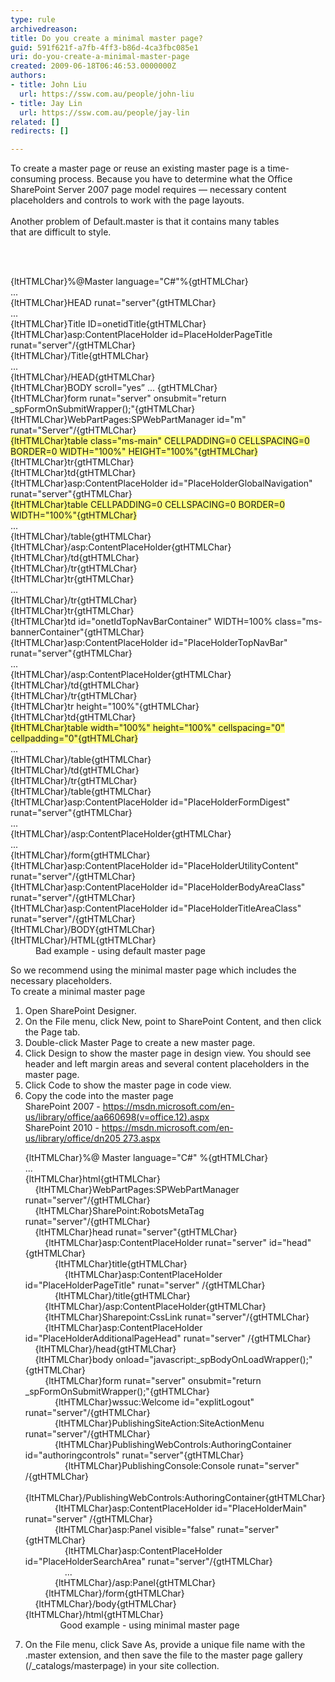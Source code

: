 ```yaml
---
type: rule
archivedreason: 
title: Do you create a minimal master page?
guid: 591f621f-a7fb-4ff3-b86d-4ca3fbc085e1
uri: do-you-create-a-minimal-master-page
created: 2009-06-18T06:46:53.0000000Z
authors:
- title: John Liu
  url: https://ssw.com.au/people/john-liu
- title: Jay Lin
  url: https://ssw.com.au/people/jay-lin
related: []
redirects: []

---
```



To create a master page or reuse an existing master page&#160;is a time-consuming process.&#160;Because you have to determine what the Office SharePoint Server 2007 page model requires — necessary content placeholders and controls to work with the page layouts.<br>
<br>
Another problem of&#160;Default.master is that it contains many tables that&#160;are&#160;difficult to style.

<br><excerpt class='endintro'></excerpt><br>

  <dl class="badCode"> <dt>{ltHTMLChar}%@Master language=&quot;C#&quot;%{gtHTMLChar}<br>...<br>{ltHTMLChar}HEAD runat=&quot;server&quot;{gtHTMLChar}<br>...<br>{ltHTMLChar}Title ID=onetidTitle{gtHTMLChar}<br>{ltHTMLChar}asp&#58;ContentPlaceHolder id=PlaceHolderPageTitle runat=&quot;server&quot;/{gtHTMLChar}<br>{ltHTMLChar}/Title{gtHTMLChar}<br>...<br>{ltHTMLChar}/HEAD{gtHTMLChar}<br>{ltHTMLChar}BODY scroll=&quot;yes” ... {gtHTMLChar}<br>{ltHTMLChar}form runat=&quot;server&quot; onsubmit=&quot;return _spFormOnSubmitWrapper();&quot;{gtHTMLChar}<br>{ltHTMLChar}WebPartPages&#58;SPWebPartManager id=&quot;m&quot; runat=&quot;Server&quot;/{gtHTMLChar}<br>
    <font style="background-color&#58;#ffff80;">{ltHTMLChar}table class=&quot;ms-main&quot; CELLPADDING=0 CELLSPACING=0 BORDER=0 WIDTH=&quot;100%&quot; HEIGHT=&quot;100%&quot;{gtHTMLChar}</font><br>{ltHTMLChar}tr{gtHTMLChar}<br>{ltHTMLChar}td{gtHTMLChar}<br>{ltHTMLChar}asp&#58;ContentPlaceHolder id=&quot;PlaceHolderGlobalNavigation&quot; runat=&quot;server&quot;{gtHTMLChar}<br>
    <font style="background-color&#58;#ffff80;">{ltHTMLChar}table CELLPADDING=0 CELLSPACING=0 BORDER=0 WIDTH=&quot;100%&quot;{gtHTMLChar}</font><br>...<br>{ltHTMLChar}/table{gtHTMLChar}<br>{ltHTMLChar}/asp&#58;ContentPlaceHolder{gtHTMLChar}<br>{ltHTMLChar}/td{gtHTMLChar}<br>{ltHTMLChar}/tr{gtHTMLChar}<br>{ltHTMLChar}tr{gtHTMLChar}<br>...<br>{ltHTMLChar}/tr{gtHTMLChar}<br>{ltHTMLChar}tr{gtHTMLChar}<br>{ltHTMLChar}td id=&quot;onetIdTopNavBarContainer&quot; WIDTH=100% class=&quot;ms-bannerContainer&quot;{gtHTMLChar}<br>{ltHTMLChar}asp&#58;ContentPlaceHolder id=&quot;PlaceHolderTopNavBar&quot; runat=&quot;server&quot;{gtHTMLChar}<br>...<br>{ltHTMLChar}/asp&#58;ContentPlaceHolder{gtHTMLChar}<br>{ltHTMLChar}/td{gtHTMLChar}<br>{ltHTMLChar}/tr{gtHTMLChar}<br>{ltHTMLChar}tr height=&quot;100%&quot;{gtHTMLChar}<br>{ltHTMLChar}td{gtHTMLChar}<br>
    <font style="background-color&#58;#ffff80;">{ltHTMLChar}table width=&quot;100%&quot; height=&quot;100%&quot; cellspacing=&quot;0&quot; cellpadding=&quot;0&quot;{gtHTMLChar}</font><br>...<br>{ltHTMLChar}/table{gtHTMLChar}<br>{ltHTMLChar}/td{gtHTMLChar}<br>{ltHTMLChar}/tr{gtHTMLChar}<br>{ltHTMLChar}/table{gtHTMLChar}<br>{ltHTMLChar}asp&#58;ContentPlaceHolder id=&quot;PlaceHolderFormDigest&quot; runat=&quot;server&quot;{gtHTMLChar}<br>...<br>{ltHTMLChar}/asp&#58;ContentPlaceHolder{gtHTMLChar}<br>...<br>{ltHTMLChar}/form{gtHTMLChar}<br>{ltHTMLChar}asp&#58;ContentPlaceHolder id=&quot;PlaceHolderUtilityContent&quot; runat=&quot;server&quot;/{gtHTMLChar}<br>{ltHTMLChar}asp&#58;ContentPlaceHolder id=&quot;PlaceHolderBodyAreaClass&quot; runat=&quot;server&quot;/{gtHTMLChar}<br>{ltHTMLChar}asp&#58;ContentPlaceHolder id=&quot;PlaceHolderTitleAreaClass&quot; runat=&quot;server&quot;/{gtHTMLChar}<br>{ltHTMLChar}/BODY{gtHTMLChar}<br>{ltHTMLChar}/HTML{gtHTMLChar}</dt> <dd>Bad example - using default master page </dd> </dl>
<p>So we recommend using the minimal master page which includes the necessary placeholders.<br>To create a minimal master page</p>
<ol>
    <li>Open SharePoint Designer.</li>
    <li>On the File menu, click New, point to SharePoint Content, and then click the Page tab.</li>
    <li>Double-click Master Page to create a new master page.</li>
    <li>Click Design to show the master page in design view. You should see header and left margin areas and several content placeholders in the master page.</li>
    <li>Click Code to show the master page in code view.</li>
    <li>Copy the code into the master page <br>SharePoint 2007 -&#160;<a href="https&#58;//msdn.microsoft.com/en-us/library/office/aa660698%28v=office.12%29.aspx" target="_blank">https&#58;//msdn.microsoft.com/en-us/library/office/aa660698(v=office.12).aspx</a> <br>SharePoint 2010 -&#160;<a href="https&#58;//msdn.microsoft.com/en-us/library/office/dn205273.aspx" target="_blank">https&#58;//msdn.microsoft.com/en-us/library/office/dn205 ​273.aspx</a><br><dl class="goodCode"> <dt>{ltHTMLChar}%@ Master language=&quot;C#&quot; %{gtHTMLChar}<br>...<br>{ltHTMLChar}html{gtHTMLChar}<br>&#160;&#160;&#160; {ltHTMLChar}WebPartPages&#58;SPWebPartManager runat=&quot;server&quot;/{gtHTMLChar}<br>&#160;&#160;&#160; {ltHTMLChar}SharePoint&#58;RobotsMetaTag runat=&quot;server&quot;/{gtHTMLChar}<br>&#160;&#160;&#160; {ltHTMLChar}head runat=&quot;server&quot;{gtHTMLChar}<br>&#160;&#160;&#160;&#160;&#160;&#160;&#160; {ltHTMLChar}asp&#58;ContentPlaceHolder runat=&quot;server&quot; id=&quot;head&quot;{gtHTMLChar}<br>&#160;&#160;&#160;&#160;&#160;&#160;&#160;&#160;&#160;&#160;&#160; {ltHTMLChar}title{gtHTMLChar}<br>&#160;&#160;&#160;&#160;&#160;&#160;&#160;&#160;&#160;&#160;&#160;&#160;&#160;&#160;&#160; {ltHTMLChar}asp&#58;ContentPlaceHolder id=&quot;PlaceHolderPageTitle&quot; runat=&quot;server&quot; /{gtHTMLChar}<br>&#160;&#160;&#160;&#160;&#160;&#160;&#160;&#160;&#160;&#160;&#160; {ltHTMLChar}/title{gtHTMLChar}<br>&#160;&#160;&#160;&#160;&#160;&#160;&#160; {ltHTMLChar}/asp&#58;ContentPlaceHolder{gtHTMLChar}<br>&#160;&#160;&#160;&#160;&#160;&#160;&#160; {ltHTMLChar}Sharepoint&#58;CssLink runat=&quot;server&quot;/{gtHTMLChar}<br>&#160;&#160;&#160;&#160;&#160;&#160;&#160; {ltHTMLChar}asp&#58;ContentPlaceHolder id=&quot;PlaceHolderAdditionalPageHead&quot; runat=&quot;server&quot; /{gtHTMLChar}<br>&#160;&#160;&#160; {ltHTMLChar}/head{gtHTMLChar}<br>&#160;&#160;&#160; {ltHTMLChar}body onload=&quot;javascript&#58;_spBodyOnLoadWrapper();&quot;{gtHTMLChar}<br>&#160;&#160;&#160;&#160;&#160;&#160;&#160; {ltHTMLChar}form runat=&quot;server&quot; onsubmit=&quot;return _spFormOnSubmitWrapper();&quot;{gtHTMLChar}<br>&#160;&#160;&#160;&#160;&#160;&#160;&#160;&#160;&#160;&#160;&#160; {ltHTMLChar}wssuc&#58;Welcome id=&quot;explitLogout&quot; runat=&quot;server&quot;/{gtHTMLChar}<br>&#160;&#160;&#160;&#160;&#160;&#160;&#160;&#160;&#160;&#160;&#160; {ltHTMLChar}PublishingSiteAction&#58;SiteActionMenu runat=&quot;server&quot;/{gtHTMLChar} <br>&#160;&#160;&#160;&#160;&#160;&#160;&#160;&#160;&#160;&#160;&#160; {ltHTMLChar}PublishingWebControls&#58;AuthoringContainer id=&quot;authoringcontrols&quot; runat=&quot;server&quot;{gtHTMLChar}<br>&#160;&#160;&#160;&#160;&#160;&#160;&#160;&#160;&#160;&#160;&#160;&#160;&#160;&#160;&#160; {ltHTMLChar}PublishingConsole&#58;Console runat=&quot;server&quot; /{gtHTMLChar}<br>&#160;&#160;&#160;&#160;&#160;&#160;&#160;&#160;&#160;&#160;&#160; {ltHTMLChar}/PublishingWebControls&#58;AuthoringContainer{gtHTMLChar}<br>&#160;&#160;&#160;&#160;&#160;&#160;&#160;&#160;&#160;&#160;&#160; {ltHTMLChar}asp&#58;ContentPlaceHolder id=&quot;PlaceHolderMain&quot; runat=&quot;server&quot; /{gtHTMLChar}<br>&#160;&#160;&#160;&#160;&#160;&#160;&#160;&#160;&#160;&#160;&#160; {ltHTMLChar}asp&#58;Panel visible=&quot;false&quot; runat=&quot;server&quot;{gtHTMLChar}<br>&#160;&#160;&#160; &#160;&#160;&#160;&#160;&#160;&#160;&#160;&#160;&#160;&#160;&#160; {ltHTMLChar}asp&#58;ContentPlaceHolder id=&quot;PlaceHolderSearchArea&quot; runat=&quot;server&quot;/{gtHTMLChar}<br>&#160;&#160;&#160;&#160;&#160;&#160;&#160; &#160;&#160;&#160;&#160;&#160;&#160;&#160; ...<br>&#160;&#160;&#160;&#160;&#160;&#160;&#160;&#160;&#160;&#160;&#160;&#160;{ltHTMLChar}/asp&#58;Panel{gtHTMLChar}<br>&#160;&#160;&#160;&#160;&#160;&#160;&#160; {ltHTMLChar}/form{gtHTMLChar}<br>&#160;&#160;&#160; {ltHTMLChar}/body{gtHTMLChar}<br>{ltHTMLChar}/html{gtHTMLChar}</dt> <dd>&#160;&#160;&#160; Good example - using minimal master page </dd> </dl>
    </li>
    <li>On the File menu, click Save As, provide a unique file name with the .master extension, and then save the file to the master page gallery (/_catalogs/masterpage) in your site collection.</li>
</ol>



